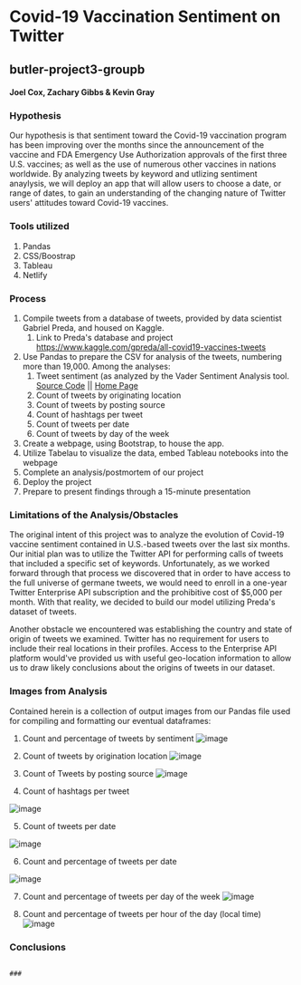 # Covid-19 Vaccination Sentiment on Twitter
## butler-project3-groupb
#### Joel Cox, Zachary Gibbs & Kevin Gray

### Hypothesis

Our hypothesis is that sentiment toward the Covid-19 vaccination program has been improving over the months since the announcement of the vaccine and FDA Emergency Use Authorization approvals of the first three U.S. vaccines; as well as the use of numerous other vaccines in nations worldwide. 
By analyzing tweets by keyword and utlizing sentiment anaylysis, we will deploy an app that will allow users to choose a date, or range of dates, to gain an understanding of the changing nature of Twitter users' attitudes toward Covid-19 vaccines.

### Tools utilized

1. Pandas
1. CSS/Boostrap
1. Tableau
1. Netlify

### Process

1. Compile tweets from a database of tweets, provided by data scientist Gabriel Preda, and housed on Kaggle.
    1. Link to Preda's database and project https://www.kaggle.com/gpreda/all-covid19-vaccines-tweets
1. Use Pandas to prepare the CSV for analysis of the tweets, numbering more than 19,000. Among the analyses:
    1. Tweet sentiment (as analyzed by the Vader Sentiment Analysis tool. [Source Code](http://www.nltk.org/_modules/nltk/sentiment/vader.html) || [Home Page](https://github.com/cjhutto/vaderSentiment/blob/master/README.rst)
    1. Count of tweets by originating location
    1. Count of tweets by posting source
    1. Count of hashtags per tweet
    1. Count of tweets per date
    1. Count of tweets by day of the week
1. Create a webpage, using Bootstrap, to house the app.
1. Utilize Tabelau to visualize the data, embed Tableau notebooks into the webpage
1. Complete an analysis/postmortem of our project
1. Deploy the project
1. Prepare to present findings through a 15-minute presentation

### Limitations of the Analysis/Obstacles

The original intent of this project was to analyze the evolution of Covid-19 vaccine sentiment contained in U.S.-based tweets over the last six months. Our initial plan was to utilize the Twitter API for performing calls of tweets that included a specific set of keywords. Unfortunately, as we worked forward through that process we discovered that in order to have access to the full universe of germane tweets, we would need to enroll in a one-year Twitter Enterprise API subscription and the prohibitive cost of $5,000 per month. With that reality, we decided to build our model utilizing Preda's dataset of tweets.

Another obstacle we encountered was establishing the country and state of origin of tweets we examined. Twitter has no requirement for users to include their real locations in their profiles. Access to the Enterprise API platform would've provided us with useful geo-location information to allow us to draw likely conclusions about the origins of tweets in our dataset.

### Images from Analysis

Contained herein is a collection of output images from our Pandas file used for compiling and formatting our eventual dataframes:

1. Count and percentage of tweets by sentiment
![image](https://user-images.githubusercontent.com/69219035/110036151-8df94280-7d0a-11eb-87ec-6590df8fd7e6.png)

1. Count of tweets by origination location 
![image](https://user-images.githubusercontent.com/69219035/110034724-cc8dfd80-7d08-11eb-8e10-86962e02c3bc.png)

1. Count of Tweets by posting source
![image](https://user-images.githubusercontent.com/69219035/110035292-78374d80-7d09-11eb-96e5-834a405ff310.png)

1. Count of hashtags per tweet

![image](https://user-images.githubusercontent.com/69219035/110035384-98670c80-7d09-11eb-95ef-f70ec596ff1c.png)

5. Count of tweets per date

![image](https://user-images.githubusercontent.com/69219035/110035553-d401d680-7d09-11eb-882a-aff9bf2088e9.png)
 
6. Count and percentage of tweets per date

![image](https://user-images.githubusercontent.com/69219035/110035781-14f9eb00-7d0a-11eb-90fc-ddb254821eed.png)

7. Count and percentage of tweets per day of the week
![image](https://user-images.githubusercontent.com/69219035/110035919-42469900-7d0a-11eb-848e-2a1e414b054c.png)

8. Count and percentage of tweets per hour of the day (local time)
![image](https://user-images.githubusercontent.com/69219035/110036013-61ddc180-7d0a-11eb-8227-a7a96f2f36c3.png)

### Conclusions







                                                                                 ###



